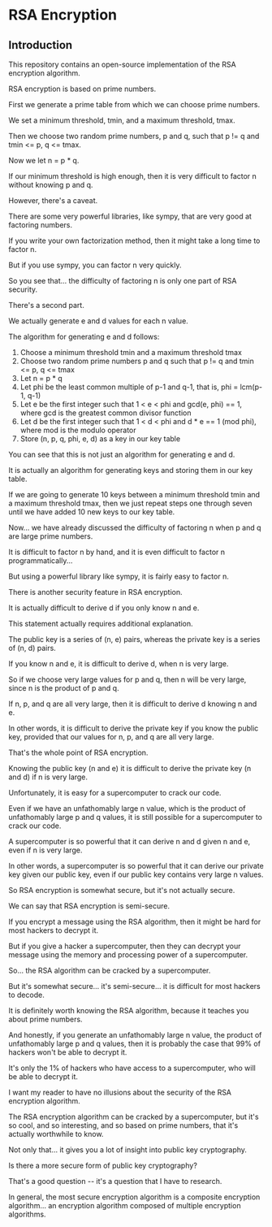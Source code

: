 # RSA Encryption

## Introduction

This repository contains an open-source implementation of the RSA encryption algorithm.

RSA encryption is based on prime numbers.

First we generate a prime table from which we can choose prime numbers.

We set a minimum threshold, tmin, and a maximum threshold, tmax.

Then we choose two random prime numbers, p and q, such that p != q and tmin <= p, q <= tmax.

Now we let n = p * q.

If our minimum threshold is high enough, then it is very difficult to factor n without knowing p and q.

However, there's a caveat.

There are some very powerful libraries, like sympy, that are very good at factoring numbers.

If you write your own factorization method, then it might take a long time to factor n.

But if you use sympy, you can factor n very quickly.

So you see that... the difficulty of factoring n is only one part of RSA security.

There's a second part.

We actually generate e and d values for each n value.

The algorithm for generating e and d follows:

1. Choose a minimum threshold tmin and a maximum threshold tmax
2. Choose two random prime numbers p and q such that p != q and tmin <= p, q <= tmax
3. Let n = p * q
4. Let phi be the least common multiple of p-1 and q-1, that is, phi = lcm(p-1, q-1)
5. Let e be the first integer such that 1 < e < phi and gcd(e, phi) == 1, where gcd is the greatest common divisor function
6. Let d be the first integer such that 1 < d < phi and d * e == 1 (mod phi), where mod is the modulo operator
7. Store (n, p, q, phi, e, d) as a key in our key table

You can see that this is not just an algorithm for generating e and d.

It is actually an algorithm for generating keys and storing them in our key table.

If we are going to generate 10 keys between a minimum threshold tmin and a maximum threshold tmax, then we just repeat steps one through seven until we have added 10 new keys to our key table.

Now... we have already discussed the difficulty of factoring n when p and q are large prime numbers.

It is difficult to factor n by hand, and it is even difficult to factor n programmatically...

But using a powerful library like sympy, it is fairly easy to factor n.

There is another security feature in RSA encryption.

It is actually difficult to derive d if you only know n and e.

This statement actually requires additional explanation.

The public key is a series of (n, e) pairs, whereas the private key is a series of (n, d) pairs.

If you know n and e, it is difficult to derive d, when n is very large.

So if we choose very large values for p and q, then n will be very large, since n is the product of p and q.

If n, p, and q are all very large, then it is difficult to derive d knowing n and e.

In other words, it is difficult to derive the private key if you know the public key, provided that our values for n, p, and q are all very large.

That's the whole point of RSA encryption.

Knowing the public key (n and e) it is difficult to derive the private key (n and d) if n is very large.

Unfortunately, it is easy for a supercomputer to crack our code.

Even if we have an unfathomably large n value, which is the product of unfathomably large p and q values, it is still possible for a supercomputer to crack our code.

A supercomputer is so powerful that it can derive n and d given n and e, even if n is very large.

In other words, a supercomputer is so powerful that it can derive our private key given our public key, even if our public key contains very large n values.

So RSA encryption is somewhat secure, but it's not actually secure.

We can say that RSA encryption is semi-secure.

If you encrypt a message using the RSA algorithm, then it might be hard for most hackers to decrypt it.

But if you give a hacker a supercomputer, then they can decrypt your message using the memory and processing power of a supercomputer.

So... the RSA algorithm can be cracked by a supercomputer.

But it's somewhat secure... it's semi-secure... it is difficult for most hackers to decode.

It is definitely worth knowing the RSA algorithm, because it teaches you about prime numbers.

And honestly, if you generate an unfathomably large n value, the product of unfathomably large p and q values, then it is probably the case that 99% of hackers won't be able to decrypt it.

It's only the 1% of hackers who have access to a supercomputer, who will be able to decrypt it.

I want my reader to have no illusions about the security of the RSA encryption algorithm.

The RSA encryption algorithm can be cracked by a supercomputer, but it's so cool, and so interesting, and so based on prime numbers, that it's actually worthwhile to know.

Not only that... it gives you a lot of insight into public key cryptography.

Is there a more secure form of public key cryptography?

That's a good question -- it's a question that I have to research.

In general, the most secure encryption algorithm is a composite encryption algorithm... an encryption algorithm composed of multiple encryption algorithms.
